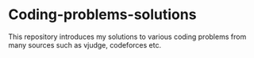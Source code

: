 # Coding-problems-solutions

This repository introduces my solutions to various coding problems from many sources such as vjudge, codeforces etc.

